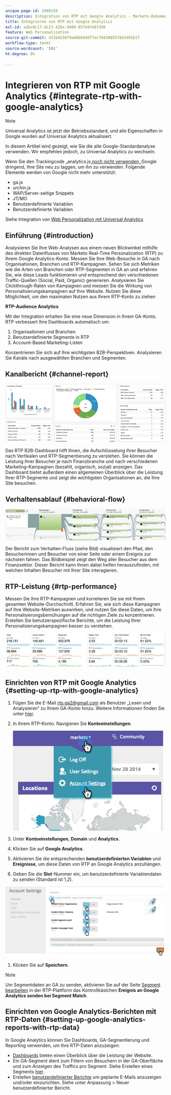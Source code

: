 ```yaml
---
unique-page-id: 2949158
description: Integration von RTP mit Google Analytics - Marketo-Dokumente - Produktdokumentation
title: Integrieren von RTP mit Google Analytics
exl-id: a2bc0c17-dc23-435e-9480-857e97e6fd50
feature: Web Personalization
source-git-commit: 431bd258f9a68bbb9df7acf043085578d3d91b1f
workflow-type: tm+mt
source-wordcount: '581'
ht-degree: 0%

---
```


# Integrieren von RTP mit Google Analytics {#integrate-rtp-with-google-analytics}

>[!NOTE]
>
>Universal Analytics ist jetzt der Betriebsstandard, und alle Eigenschaften in Google wurden auf Universal Analytics aktualisiert.
>
>In diesem Artikel wird gezeigt, wie Sie die alte Google-Standardanalyse verwenden. Wir empfehlen jedoch, zu Universal Analytics zu wechseln.
>
>Wenn Sie den Trackingcode „analytics.js[ noch nicht verwenden, ](https://developers.google.com/analytics/devguides/collection/analyticsjs/) Google dringend, Ihre Site neu zu taggen, um ihn zu verwenden. Folgende Elemente werden von Google nicht mehr unterstützt:
>
>* ga.js
>* urchin.js
>* WAP/Server-seitige Snippets
>* JT/MO
>* Benutzerdefinierte Variablen
>* Benutzerdefinierte Variablen
>
>Siehe Integration von [Web Personalization mit Universal Analytics](/help/marketo/product-docs/web-personalization/reporting-for-web-personalization/web-analytics-integrations/integrate-rtp-with-google-universal-analytics.md)

## Einführung {#introduction}

Analysieren Sie Ihre Web-Analysen aus einem neuen Blickwinkel mithilfe des direkten Datenflusses von Marketo Real-Time Personalization (RTP) zu Ihrem Google Analytics-Konto. Messen Sie Ihre Web-Besuche in GA nach Organisationen, Branchen und RTP-Kampagnen. Sehen Sie sich Metriken wie die Arten von Branchen oder RTP-Segmenten in GA an und erfahren Sie, wie diese Leads funktionieren und entsprechend den verschiedenen Traffic-Quellen (Social, Paid, Organic) generieren. Analysieren Sie Clickthrough-Raten von Kampagnen und messen Sie die Wirkung von Personalisierungskampagnen auf Ihre Website. Nutzen Sie diese Möglichkeit, um den maximalen Nutzen aus Ihrem RTP-Konto zu ziehen

**RTP-Audience Analytics**

Mit der Integration erhalten Sie eine neue Dimension in Ihrem GA-Konto. RTP verbessert Ihre Dashboards automatisch um:

1. Organisationen und Branchen
1. Benutzerdefinierte Segmente in RTP
1. Account-Based Marketing-Listen

Konzentrieren Sie sich auf Ihre wichtigsten B2B-Perspektiven. Analysieren Sie Kanäle nach ausgewählten Branchen und Segmenten.

## Kanalbericht {#channel-report}

![](assets/image2014-11-28-16-3a39-3a28.png)

Das RTP B2B-Dashboard hilft Ihnen, die Aufschlüsselung Ihrer Besucher nach Vertikalen und RTP-Segmentierung zu verstehen. Sie können die Leistung Ihrer Besucher je nach Finanzbranche und nach verschiedenen Marketing-Kampagnen (bezahlt, organisch, sozial) anzeigen. Das Dashboard bietet außerdem einen allgemeinen Überblick über die Leistung Ihrer RTP-Segmente und zeigt die wichtigsten Organisationen an, die Ihre Site besuchen.

## Verhaltensablauf {#behavioral-flow}

![](assets/image2014-11-28-16-3a40-3a43.png)

Der Bericht zum Verhalten-Fluss (siehe Bild) visualisiert den Pfad, den Besucherinnen und Besucher von einer Seite oder einem Ereignis zur nächsten fahren. Das Bildbeispiel zeigt den Weg aller Besucher aus dem Finanzsektor. Dieser Bericht kann Ihnen dabei helfen herauszufinden, mit welchen Inhalten Besucher mit Ihrer Site interagieren.

## RTP-Leistung {#rtp-performance}

Messen Sie Ihre RTP-Kampagnen und korrelieren Sie sie mit Ihrem gesamten Website-Durchschnitt. Erfahren Sie, wie sich diese Kampagnen auf Ihre Website-Metriken auswirken, und nutzen Sie diese Daten, um Ihre Personalisierungsbemühungen auf die richtigen Ziele zu konzentrieren. Erstellen Sie benutzerspezifische Berichte, um die Leistung Ihrer Personalisierungskampagnen besser zu verstehen.

![](assets/image2014-11-28-16-3a47-3a0.png)

## Einrichten von RTP mit Google Analytics {#setting-up-rtp-with-google-analytics}

1. Fügen Sie die E-Mail rtp.ga2@gmail.com als Benutzer „Lesen und Analysieren“ zu Ihrem GA-Konto hinzu. Weitere Informationen finden Sie unter [hier](https://support.google.com/analytics/answer/2884495?hl=en).

1. In Ihrem RTP-Konto. Navigieren Sie **Kontoeinstellungen**.

   ![](assets/image2014-11-28-16-3a54-3a40.png)

1. Unter **Kontoeinstellungen**, **Domain** und **Analytics**.

1. Klicken Sie auf **Google Analytics**.

1. Aktivieren Sie die entsprechenden **benutzerdefinierten Variablen** und **Ereignisse**, um diese Daten von RTP an Google Analytics anzuhängen.

1. Geben Sie die **Slot**-Nummer ein, um benutzerdefinierte Variablendaten zu senden (Standard ist 1,2).

![](assets/image2014-11-28-17-3a0-3a17.png)

1. Klicken Sie auf **Speichern**.

>[!NOTE]
>
>Um Segmentdaten an GA zu senden, aktivieren Sie auf der Seite [Segment bearbeiten](/help/marketo/product-docs/web-personalization/using-web-segments/create-a-basic-web-segment.md) in der RTP-Plattform das Kontrollkästchen **Ereignis an Google Analytics senden bei Segment Match**.

## Einrichten von Google Analytics-Berichten mit RTP-Daten {#setting-up-google-analytics-reports-with-rtp-data}

In Google Analytics können Sie Dashboards, GA-Segmentierung und Reporting verwenden, um Ihre RTP-Daten anzuzeigen:

* [Dashboards](https://support.google.com/analytics/answer/1068216?hl=en) bieten einen Überblick über die Leistung der Website.
* Ein GA-Segment dient zum Filtern von Besuchern in der GA-Oberfläche und zum Anzeigen des Traffics pro Segment. Siehe Erstellen eines Segments [hier](https://support.google.com/analytics/answer/3124493?hl=en).
* Erstellen [benutzerdefinierter Berichte](https://support.google.com/analytics/answer/1033013?hl=en) um geplante E-Mails anzuzeigen und/oder einzurichten. Siehe unter Anpassung > Neuer benutzerdefinierter Bericht.
